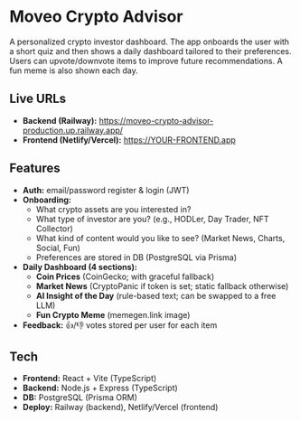 # Moveo Crypto Advisor

A personalized crypto investor dashboard. The app onboards the user with a short quiz and then shows a daily dashboard tailored to their preferences. Users can upvote/downvote items to improve future recommendations. A fun meme is also shown each day.

## Live URLs
- **Backend (Railway):** https://moveo-crypto-advisor-production.up.railway.app/
- **Frontend (Netlify/Vercel):** https://YOUR-FRONTEND.app

## Features
- **Auth:** email/password register & login (JWT)
- **Onboarding:** 
  - What crypto assets are you interested in?
  - What type of investor are you? (e.g., HODLer, Day Trader, NFT Collector)
  - What kind of content would you like to see? (Market News, Charts, Social, Fun)
  - Preferences are stored in DB (PostgreSQL via Prisma)
- **Daily Dashboard (4 sections):**
  - **Coin Prices** (CoinGecko; with graceful fallback)
  - **Market News** (CryptoPanic if token is set; static fallback otherwise)
  - **AI Insight of the Day** (rule-based text; can be swapped to a free LLM)
  - **Fun Crypto Meme** (memegen.link image)
- **Feedback:** 👍/👎 votes stored per user for each item

## Tech
- **Frontend:** React + Vite (TypeScript)
- **Backend:** Node.js + Express (TypeScript)
- **DB:** PostgreSQL (Prisma ORM)
- **Deploy:** Railway (backend), Netlify/Vercel (frontend)

